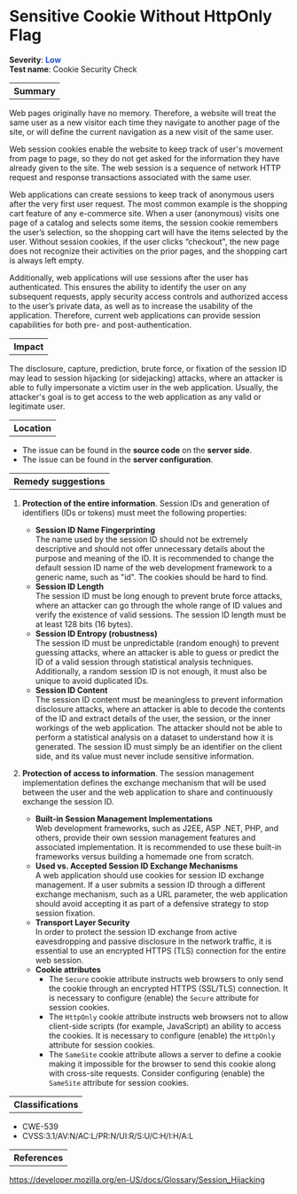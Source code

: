 # Sensitive Cookie Without HttpOnly Flag

<b>Severity</b>: <b><font color="#1B49D4">Low</font></b><br>
<b>Test name</b>: Cookie Security Check

<table id="simple-table">
    <tr>
        <th><strong>Summary</strong></th>
    </tr>
</table>

Web pages originally have no memory. Therefore, a website will treat the same user as a new visitor each time they navigate to another page of the site, or will define the current navigation as a new visit of the same user. 

Web session cookies enable the website to keep track of user's movement from page to page, so they do not get asked for the information they have already given to the site. The web session is a sequence of network HTTP request and response transactions associated with the same user. 

Web applications can create sessions to keep track of anonymous users after the very first user request. The most common example is the shopping cart feature of any e-commerce site. When a user (anonymous) visits one page of a catalog and selects some items, the session cookie remembers the user’s selection, so the shopping cart will have the items selected by the user. Without session cookies, if the user clicks “checkout", the new page does not recognize their activities on the prior pages, and the shopping cart is always left empty.

Additionally, web applications will use sessions after the user has authenticated. This ensures the ability to identify the user on any subsequent requests, apply security access controls and authorized access to the user’s private data, as well as to increase the usability of the application. Therefore, current web applications can provide session capabilities for both pre- and post-authentication.

<table id="simple-table">
    <tr>
        <th><strong>Impact</strong></th>
    </tr>
</table>

The disclosure, capture, prediction, brute force, or fixation of the session ID may lead to session hijacking (or sidejacking) attacks, where an attacker is able to fully impersonate a victim user in the web application. Usually, the attacker's goal is to get access to the web application as any valid or legitimate user.


<table id="simple-table">
    <tr>
        <th><strong>Location</strong></th>
    </tr>
</table>

* The issue can be found in the **source code** on the **server side**.
* The issue can be found in the **server configuration**.

<table id="simple-table">
    <tr>
        <th><strong>Remedy suggestions</strong></th>
    </tr>
</table>

1. **Protection of the entire information**. Session IDs and generation of identifiers (IDs or tokens) must meet the following properties:
    * **Session ID Name Fingerprinting**<br>
        The name used by the session ID should not be extremely descriptive and should not offer unnecessary details about the purpose and meaning of the ID. It is recommended to change the default session ID name of the web development framework to a generic name, such as "id". The cookies should be hard to find.
    * **Session ID Length**<br>
        The session ID must be long enough to prevent brute force attacks, where an attacker can go through the whole range of ID values and verify the existence of valid sessions. The session ID length must be at least 128 bits (16 bytes).
    * **Session ID Entropy (robustness)**<br> 
        The session ID must be unpredictable (random enough) to prevent guessing attacks, where an attacker is able to guess or predict the ID of a valid session through statistical analysis techniques. Additionally, a random session ID is not enough, it must also be unique to avoid duplicated IDs. 
    * **Session ID Content**<br>
        The session ID content must be meaningless to prevent information disclosure attacks, where an attacker is able to decode the contents of the ID and extract details of the user, the session, or the inner workings of the web application. The attacker should not be able to perform a statistical analysis on a dataset to understand how it is generated. The session ID must simply be an identifier on the client side, and its value must never include sensitive information.

2. **Protection of access to information**. The session management implementation defines the exchange mechanism that will be used between the user and the web application to share and continuously exchange the session ID.
    * **Built-in Session Management Implementations**<br>
        Web development frameworks, such as J2EE, ASP .NET, PHP, and others, provide their own session management features and associated implementation. It is recommended to use these built-in frameworks versus building a homemade one from scratch.
    * **Used vs. Accepted Session ID Exchange Mechanisms**<br>
        A web application should use cookies for session ID exchange management. If a user submits a session ID through a different exchange mechanism, such as a URL parameter, the web application should avoid accepting it as part of a defensive strategy to stop session fixation.
    * **Transport Layer Security**<br>
        In order to protect the session ID exchange from active eavesdropping and passive disclosure in the network traffic, it is essential to use an encrypted HTTPS (TLS) connection for the entire web session.
    * **Cookie attributes**<br>
        * The `Secure` cookie attribute instructs web browsers to only send the cookie through an encrypted HTTPS (SSL/TLS) connection. It is necessary to configure (enable) the `Secure` attribute for session cookies.
        * The `HttpOnly` cookie attribute instructs web browsers not to allow client-side scripts (for example, JavaScript) an ability to access the cookies. It is necessary to configure (enable) the `HttpOnly` attribute for session cookies.
        * The `SameSite` cookie attribute allows a server to define a cookie making it impossible for the browser to send this cookie along with cross-site requests. Consider configuring (enable) the `SameSite` attribute for session cookies.


<table id="simple-table">
    <tr>
        <th><strong>Classifications</strong></th>
    </tr>
</table>

* CWE-539
* CVSS:3.1/AV:N/AC:L/PR:N/UI:R/S:U/C:H/I:H/A:L

<table id="simple-table">
    <tr>
        <th><strong>References</strong></th>
    </tr>
</table>

https://developer.mozilla.org/en-US/docs/Glossary/Session_Hijacking